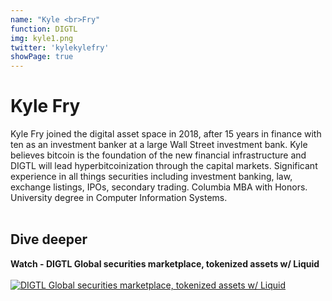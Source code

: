 ```yaml
---
name: "Kyle <br>Fry"
function: DIGTL
img: kyle1.png
twitter: 'kylekylefry'
showPage: true
---
```


# Kyle Fry
 
Kyle Fry joined the digital asset space in 2018, after 15 years in finance with ten as an investment banker at a large Wall Street investment bank.  Kyle believes bitcoin is the foundation of the new financial infrastructure and DIGTL will lead hyperbitcoinization through the capital markets.  Significant experience in all things securities including investment banking, law, exchange listings, IPOs, secondary trading. Columbia MBA with Honors.  University degree in Computer Information Systems.
<br><br>

## Dive deeper


<div class="grid grid-cols-2 gap-5">
<div class="p-3 my-2">

**Watch - DIGTL Global securities marketplace, tokenized assets w/ Liquid**  <br><br>
[![DIGTL Global securities marketplace, tokenized assets w/ Liquid](/content/fry1.png)](https://www.youtube.com/watch?v=jogTJQ7WpMA/)
</div>

</div>

<br>




